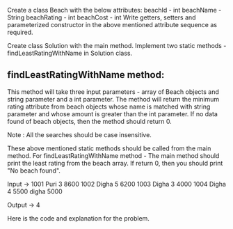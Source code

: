 Create a class Beach with the below attributes: 
beachId - int 
beachName - String 
beachRating - int 
beachCost - int
Write getters, setters and parameterized constructor in the above mentioned attribute sequence as required.

Create class Solution with the main method.
Implement two static methods - findLeastRatingWithName in Solution class.

findLeastRatingWithName method: 
-----------------------------------
This method will take three input parameters - array of Beach objects and string parameter and a int parameter. The method 
will return the minimum rating attribute from beach objects whose name is matched with string parameter and whose amount
is greater than the int parameter. If no data found of beach objects, then the method should return 0.

Note : All the searches should be case insensitive.

These above mentioned static methods should be called from the main method.
For findLeastRatingWithName method - The main method should print the least rating from the beach array. If return 0, then
you should print "No beach found".

Input ->
1001
Puri
3
8600 
1002
Digha
5
6200
1003
Digha
3
4000
1004
Digha
4
5500
digha
5000

Output ->
4

Here is the code and explanation for the problem.
